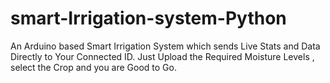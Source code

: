 # smart-Irrigation-system-Python
An Arduino based Smart Irrigation System which sends Live Stats and Data Directly to Your Connected ID. Just Upload the Required Moisture Levels , select the Crop and you are Good to Go.
